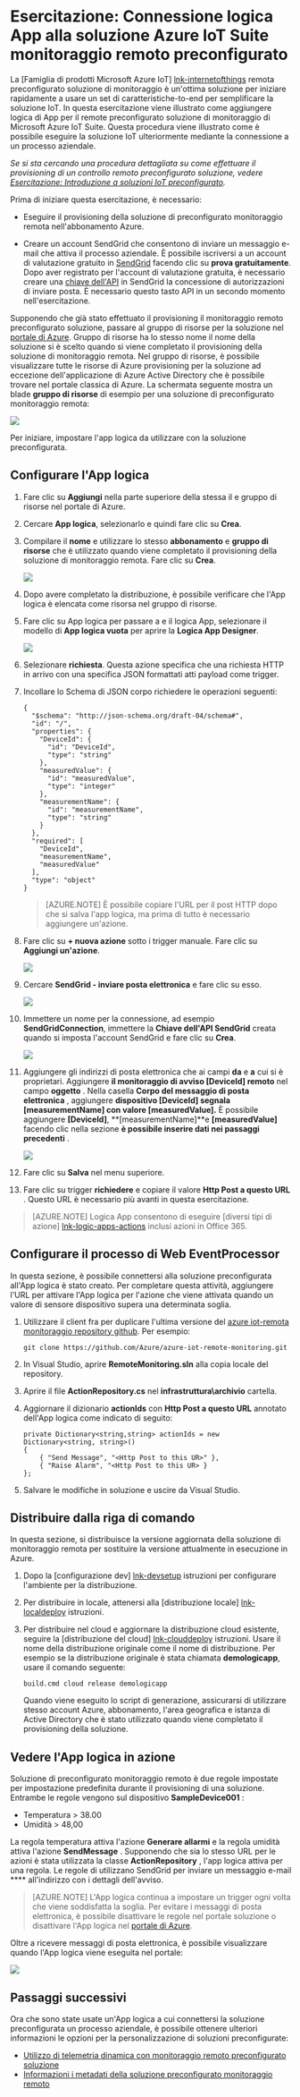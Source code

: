 <properties
  pageTitle="Famiglia di prodotti IoT Azure e logica Apps | Microsoft Azure"
  description="Esercitazione su come collegare App logica alla famiglia di prodotti IoT Azure per processo aziendale."
  services=""
  suite="iot-suite"
  documentationCenter=""
  authors="aguilaaj"
  manager="timlt"
  editor=""/>

<tags
  ms.service="iot-suite"
  ms.devlang="na"
  ms.topic="article"
  ms.tgt_pltfrm="na"
  ms.workload="na"
  ms.date="08/16/2016"
  ms.author="araguila"/>
  
# <a name="tutorial-connect-logic-app-to-your-azure-iot-suite-remote-monitoring-preconfigured-solution"></a>Esercitazione: Connessione logica App alla soluzione Azure IoT Suite monitoraggio remoto preconfigurato

La [Famiglia di prodotti Microsoft Azure IoT] [ lnk-internetofthings] remota preconfigurato soluzione di monitoraggio è un'ottima soluzione per iniziare rapidamente a usare un set di caratteristiche-to-end per semplificare la soluzione IoT. In questa esercitazione viene illustrato come aggiungere logica di App per il remote preconfigurato soluzione di monitoraggio di Microsoft Azure IoT Suite. Questa procedura viene illustrato come è possibile eseguire la soluzione IoT ulteriormente mediante la connessione a un processo aziendale.

_Se si sta cercando una procedura dettagliata su come effettuare il provisioning di un controllo remoto preconfigurato soluzione, vedere [Esercitazione: Introduzione a soluzioni IoT preconfigurato][lnk-getstarted]._

Prima di iniziare questa esercitazione, è necessario:

- Eseguire il provisioning della soluzione di preconfigurato monitoraggio remota nell'abbonamento Azure.

- Creare un account SendGrid che consentono di inviare un messaggio e-mail che attiva il processo aziendale. È possibile iscriversi a un account di valutazione gratuito in [SendGrid](https://sendgrid.com/) facendo clic su **prova gratuitamente**. Dopo aver registrato per l'account di valutazione gratuita, è necessario creare una [chiave dell'API](https://sendgrid.com/docs/User_Guide/Settings/api_keys.html) in SendGrid la concessione di autorizzazioni di inviare posta. È necessario questo tasto API in un secondo momento nell'esercitazione.

Supponendo che già stato effettuato il provisioning il monitoraggio remoto preconfigurato soluzione, passare al gruppo di risorse per la soluzione nel [portale di Azure][lnk-azureportal]. Gruppo di risorse ha lo stesso nome il nome della soluzione si è scelto quando si viene completato il provisioning della soluzione di monitoraggio remota. Nel gruppo di risorse, è possibile visualizzare tutte le risorse di Azure provisioning per la soluzione ad eccezione dell'applicazione di Azure Active Directory che è possibile trovare nel portale classica di Azure. La schermata seguente mostra un blade **gruppo di risorse** di esempio per una soluzione di preconfigurato monitoraggio remota:

![](media/iot-suite-logic-apps-tutorial/resourcegroup.png)

Per iniziare, impostare l'app logica da utilizzare con la soluzione preconfigurata.

## <a name="set-up-the-logic-app"></a>Configurare l'App logica

1. Fare clic su __Aggiungi__ nella parte superiore della stessa il e gruppo di risorse nel portale di Azure.

2. Cercare __App logica__, selezionarlo e quindi fare clic su **Crea**.

3. Compilare il __nome__ e utilizzare lo stesso **abbonamento** e **gruppo di risorse** che è utilizzato quando viene completato il provisioning della soluzione di monitoraggio remota. Fare clic su __Crea__.

    ![](media/iot-suite-logic-apps-tutorial/createlogicapp.png)

4. Dopo avere completato la distribuzione, è possibile verificare che l'App logica è elencata come risorsa nel gruppo di risorse.

5. Fare clic su App logica per passare a e il logica App, selezionare il modello di **App logica vuota** per aprire la **Logica App Designer**.

    ![](media/iot-suite-logic-apps-tutorial/logicappsdesigner.png)

6. Selezionare __richiesta__. Questa azione specifica che una richiesta HTTP in arrivo con una specifica JSON formattati atti payload come trigger.

7. Incollare lo Schema di JSON corpo richiedere le operazioni seguenti:

    ```
    {
      "$schema": "http://json-schema.org/draft-04/schema#",
      "id": "/",
      "properties": {
        "DeviceId": {
          "id": "DeviceId",
          "type": "string"
        },
        "measuredValue": {
          "id": "measuredValue",
          "type": "integer"
        },
        "measurementName": {
          "id": "measurementName",
          "type": "string"
        }
      },
      "required": [
        "DeviceId",
        "measurementName",
        "measuredValue"
      ],
      "type": "object"
    }
    ```
    
    > [AZURE.NOTE] È possibile copiare l'URL per il post HTTP dopo che si salva l'app logica, ma prima di tutto è necessario aggiungere un'azione.

8. Fare clic su __+ nuova azione__ sotto i trigger manuale. Fare clic su **Aggiungi un'azione**.

    ![](media/iot-suite-logic-apps-tutorial/logicappcode.png)

9. Cercare **SendGrid - inviare posta elettronica** e fare clic su esso.

    ![](media/iot-suite-logic-apps-tutorial/logicappaction.png)

10. Immettere un nome per la connessione, ad esempio **SendGridConnection**, immettere la **Chiave dell'API SendGrid** creata quando si imposta l'account SendGrid e fare clic su **Crea**.

    ![](media/iot-suite-logic-apps-tutorial/sendgridconnection.png)

11. Aggiungere gli indirizzi di posta elettronica che ai campi **da** e **a** cui si è proprietari. Aggiungere **il monitoraggio di avviso [DeviceId] remoto** nel campo **oggetto** . Nella casella **Corpo del messaggio di posta elettronica** , aggiungere **dispositivo [DeviceId] segnala [measurementName] con valore [measuredValue].** È possibile aggiungere **[DeviceId]**, **[measurementName]**e **[measuredValue]** facendo clic nella sezione **è possibile inserire dati nei passaggi precedenti** .

    ![](media/iot-suite-logic-apps-tutorial/sendgridaction.png)

12. Fare clic su __Salva__ nel menu superiore.

13. Fare clic su trigger **richiedere** e copiare il valore __Http Post a questo URL__ . Questo URL è necessario più avanti in questa esercitazione.

> [AZURE.NOTE] Logica App consentono di eseguire [diversi tipi di azione] [ lnk-logic-apps-actions] inclusi azioni in Office 365. 

## <a name="set-up-the-eventprocessor-web-job"></a>Configurare il processo di Web EventProcessor

In questa sezione, è possibile connettersi alla soluzione preconfigurata all'App logica è stato creato. Per completare questa attività, aggiungere l'URL per attivare l'App logica per l'azione che viene attivata quando un valore di sensore dispositivo supera una determinata soglia.

1. Utilizzare il client fra per duplicare l'ultima versione del [azure iot-remota monitoraggio repository github][lnk-rmgithub]. Per esempio:

    ```
    git clone https://github.com/Azure/azure-iot-remote-monitoring.git
    ```

2. In Visual Studio, aprire __RemoteMonitoring.sln__ alla copia locale del repository.

3. Aprire il file __ActionRepository.cs__ nel **infrastruttura\\archivio** cartella.

4. Aggiornare il dizionario **actionIds** con __Http Post a questo URL__ annotato dell'App logica come indicato di seguito:

    ```
    private Dictionary<string,string> actionIds = new Dictionary<string, string>()
    {
        { "Send Message", "<Http Post to this UR>" },
        { "Raise Alarm", "<Http Post to this UR> }
    };
    ```

5. Salvare le modifiche in soluzione e uscire da Visual Studio.

## <a name="deploy-from-the-command-line"></a>Distribuire dalla riga di comando

In questa sezione, si distribuisce la versione aggiornata della soluzione di monitoraggio remota per sostituire la versione attualmente in esecuzione in Azure.

1. Dopo la [configurazione dev] [ lnk-devsetup] istruzioni per configurare l'ambiente per la distribuzione.

2.  Per distribuire in locale, attenersi alla [distribuzione locale] [ lnk-localdeploy] istruzioni.

3.  Per distribuire nel cloud e aggiornare la distribuzione cloud esistente, seguire la [distribuzione del cloud] [ lnk-clouddeploy] istruzioni. Usare il nome della distribuzione originale come il nome di distribuzione. Per esempio se la distribuzione originale è stata chiamata **demologicapp**, usare il comando seguente:

    ``
    build.cmd cloud release demologicapp
    ``
    
    Quando viene eseguito lo script di generazione, assicurarsi di utilizzare stesso account Azure, abbonamento, l'area geografica e istanza di Active Directory che è stato utilizzato quando viene completato il provisioning della soluzione.

## <a name="see-your-logic-app-in-action"></a>Vedere l'App logica in azione

Soluzione di preconfigurato monitoraggio remoto è due regole impostate per impostazione predefinita durante il provisioning di una soluzione. Entrambe le regole vengono sul dispositivo **SampleDevice001** :

* Temperatura > 38.00
* Umidità > 48,00

La regola temperatura attiva l'azione **Generare allarmi** e la regola umidità attiva l'azione **SendMessage** . Supponendo che sia lo stesso URL per le azioni è stata utilizzata la classe **ActionRepository** , l'app logica attiva per una regola. Le regole di utilizzano SendGrid per inviare un messaggio e-mail **** all'indirizzo con i dettagli dell'avviso.

> [AZURE.NOTE] L'App logica continua a impostare un trigger ogni volta che viene soddisfatta la soglia. Per evitare i messaggi di posta elettronica, è possibile disattivare le regole nel portale soluzione o disattivare l'App logica nel [portale di Azure][lnk-azureportal].

Oltre a ricevere messaggi di posta elettronica, è possibile visualizzare quando l'App logica viene eseguita nel portale:

![](media/iot-suite-logic-apps-tutorial/logicapprun.png)

## <a name="next-steps"></a>Passaggi successivi

Ora che sono state usate un'App logica a cui connettersi la soluzione preconfigurata un processo aziendale, è possibile ottenere ulteriori informazioni le opzioni per la personalizzazione di soluzioni preconfigurate:

- [Utilizzo di telemetria dinamica con monitoraggio remoto preconfigurato soluzione][lnk-dynamic]
- [Informazioni i metadati della soluzione preconfigurato monitoraggio remoto][lnk-devinfo]

[lnk-dynamic]: iot-suite-dynamic-telemetry.md
[lnk-devinfo]: iot-suite-remote-monitoring-device-info.md

[lnk-internetofthings]: https://azure.microsoft.com/documentation/suites/iot-suite/
[lnk-getstarted]: iot-suite-getstarted-preconfigured-solutions.md
[lnk-azureportal]: https://portal.azure.com
[lnk-logic-apps-actions]: ../connectors/apis-list.md
[lnk-rmgithub]: https://github.com/Azure/azure-iot-remote-monitoring
[lnk-devsetup]: https://github.com/Azure/azure-iot-remote-monitoring/blob/master/Docs/dev-setup.md
[lnk-localdeploy]: https://github.com/Azure/azure-iot-remote-monitoring/blob/master/Docs/local-deployment.md
[lnk-clouddeploy]: https://github.com/Azure/azure-iot-remote-monitoring/blob/master/Docs/cloud-deployment.md
